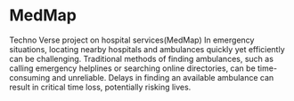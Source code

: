 # MedMap
Techno Verse project on hospital services(MedMap)
In emergency situations, locating nearby hospitals and ambulances quickly yet efficiently can be challenging. Traditional methods of finding ambulances, such as calling emergency helplines or searching online directories, can be time-consuming and unreliable. Delays in finding an available ambulance can result in critical time loss, potentially risking lives. 
